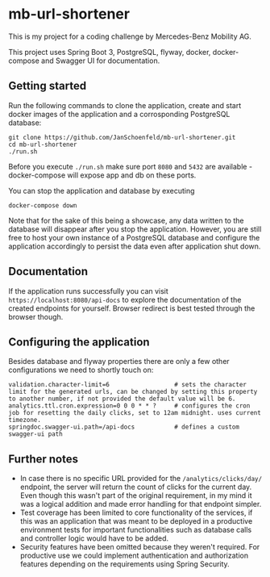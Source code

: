 # mb-url-shortener

This is my project for a coding challenge by Mercedes-Benz Mobility AG.

This project uses Spring Boot 3, PostgreSQL, flyway, docker, docker-compose and Swagger UI for documentation.

## Getting started

Run the following commands to clone the application, create and start docker images of the application and a
corrosponding PostgreSQL database:

```
git clone https://github.com/JanSchoenfeld/mb-url-shortener.git
cd mb-url-shortener
./run.sh
```

Before you execute ``./run.sh`` make sure port ``8080`` and ``5432`` are available - docker-compose will expose app and
db on these ports.

You can stop the application and database by executing

```
docker-compose down
```

Note that for the sake of this being a showcase, any data written to the database will disappear after you stop the
application.
However, you are still free to host your own instance of a PostgreSQL database and configure the application accordingly
to persist the data even after application shut down.

## Documentation

If the application runs successfully you can visit ``https://localhost:8080/api-docs`` to explore the documentation of
the created endpoints for yourself.
Browser redirect is best tested through the browser though.

## Configuring the application

Besides database and flyway properties there are only a few other configurations we need to shortly touch on:

```
validation.character-limit=6                  # sets the character limit for the generated urls, can be changed by setting this property to another number, if not provided the default value will be 6.
analytics.ttl.cron.expression=0 0 0 * * ?     # configures the cron job for resetting the daily clicks, set to 12am midnight. uses current timezone.
springdoc.swagger-ui.path=/api-docs           # defines a custom swagger-ui path
```

## Further notes

- In case there is no specific URL provided for the ``/analytics/clicks/day/`` endpoint, the server will return the
  count of clicks for the current day. Even though this wasn't part of the original requirement, in my mind it was a
  logical addition and made error handling for that endpoint simpler.
- Test coverage has been limited to core functionality of the services, if this was an application that was meant to be
  deployed in a productive environment tests for important functionalities such as database calls and controller logic
  would have to be added.
- Security features have been omitted because they weren't required. For productive use we could implement
  authentication and authorization features depending on the requirements using Spring Security.
